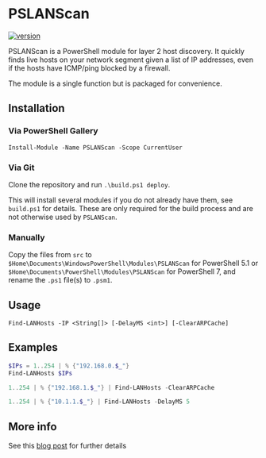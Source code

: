 # PSLANScan

[![version](https://img.shields.io/badge/version-1.0.1-blue.svg)](https://semver.org)

PSLANScan is a PowerShell module for layer 2 host discovery. It quickly finds live hosts on your network segment given a list of IP addresses, even if the hosts have ICMP/ping blocked by a firewall. 

The module is a single function but is packaged for convenience. 

## Installation


### Via PowerShell Gallery

`Install-Module -Name PSLANScan -Scope CurrentUser`


### Via Git

Clone the repository and run `.\build.ps1 deploy`.

This will install several modules if you do not already have them, see `build.ps1` for details. These are only required for the build process and are not otherwise used by `PSLANScan`.


### Manually

Copy the files from `src` to `$Home\Documents\WindowsPowerShell\Modules\PSLANScan` for PowerShell 5.1 or `$Home\Documents\PowerShell\Modules\PSLANScan` for PowerShell 7, and rename the `.ps1` file(s) to `.psm1`. 

## Usage

`Find-LANHosts -IP <String[]> [-DelayMS <int>] [-ClearARPCache]`

## Examples

```powershell
$IPs = 1..254 | % {"192.168.0.$_"}
Find-LANHosts $IPs
```

```powershell
1..254 | % {"192.168.1.$_"} | Find-LANHosts -ClearARPCache
```

```powershell
1..254 | % {"10.1.1.$_"} | Find-LANHosts -DelayMS 5
```

## More info

See this [blog post](https://xkln.net/blog/layer-2-host-discovery-with-powershell-in-under-a-second/) for further details